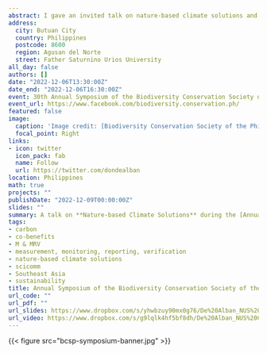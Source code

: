 ```yaml
---
abstract: I gave an invited talk on nature-based climate solutions and our research programmes at the [Centre for Nature-based Climate Solutions](https://www.nus.edu.sg/cncs/), National University of Singapore. The online talk was part of the parallel workshop entitled, **Conversations on Conservation — a roundtable discussion with the private sector on natural climate solutions, the turn-out of the latest Conference of Parties (COP 27), climate smart agriculture, carbon markets and INSPIRE’s private-sector engagement funding**, organised by the Gerry Roxas Foundation's USAID-funded INSPIRE Project. 
address:
  city: Butuan City
  country: Philippines
  postcode: 8600
  region: Agusan del Norte
  street: Father Saturnino Urios University
all_day: false
authors: []
date: "2022-12-06T13:30:00Z"
date_end: "2022-12-06T16:30:00Z"
event: 30th Annual Symposium of the Biodiversity Conservation Society of the Philippines
event_url: https://www.facebook.com/biodiversity.conservation.ph/
featured: false
image:
  caption: 'Image credit: [Biodiversity Conservation Society of the Philippines](https://sites.google.com/biodiversity.ph/30pbs/home?pli=1)'
  focal_point: Right
links:
- icon: twitter
  icon_pack: fab
  name: Follow
  url: https://twitter.com/dondealban
location: Philippines
math: true
projects: ""
publishDate: "2022-12-09T00:00:00Z"
slides: ""
summary: A talk on **Nature-based Climate Solutions** during the [Annual Symposium of the Biodiversity Conservation Society of the Philippines](https://sites.google.com/biodiversity.ph/30pbs/home?pli=1).
tags:
- carbon
- co-benefits
- M & MRV
- measurement, monitoring, reporting, verification
- nature-based climate solutions
- scicomm
- Southeast Asia
- sustainability
title: Annual Symposium of the Biodiversity Conservation Society of the Philippines
url_code: ""
url_pdf: ""
url_slides: https://www.dropbox.com/s/yhwbzuy90mx0g76/De%20Alban_NUS%20CNCS%20NbCS_BCSP%20USAID-GRF-INSPIRE%20RTD%202022_Slides.pdf?dl=0
url_video: https://www.dropbox.com/s/g9lqlk4hf5bf8dh/De%20Alban_NUS%20CNCS%20NbCS_BCSP%20USAID-GRF-INSPIRE%20RTD%202022_Video.mp4?dl=0
---
```

{{< figure src="bcsp-symposium-banner.jpg" >}}